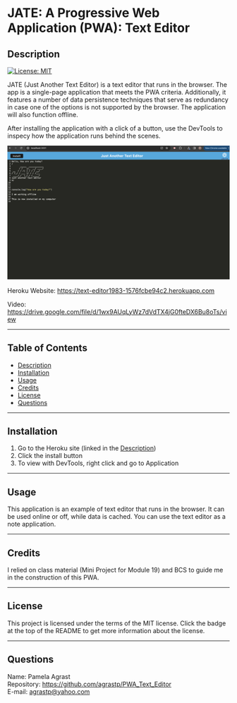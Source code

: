 # JATE: A Progressive Web Application (PWA): Text Editor

## Description

 [![License: MIT](https://img.shields.io/badge/License-MIT-yellow.svg)](https://opensource.org/licenses/MIT) <br>

JATE (Just Another Text Editor) is a text editor that runs in the browser. The app is a single-page application that meets the PWA criteria. Additionally, it features a number of data persistence techniques that serve as redundancy in case one of the options is not supported by the browser. The application will also function offline.

After installing the application with a click of a button, use the DevTools to inspecy how the application runs behind the scenes.  

![JATE](./Images/JATE.png)

Heroku Website: https://text-editor1983-1576fcbe94c2.herokuapp.com

Video: https://drive.google.com/file/d/1wx9AUqLyWz7dVdTX4jG0fteDX6Bu8oTs/view

----------------------

  ## Table of Contents 
  
  - [Description](#description)
  - [Installation](#installation)
  - [Usage](#usage)
  - [Credits](#credits)
  - [License](#license)
  - [Questions](#questions)

---------------------- 

  ## Installation
 1. Go to the Heroku site (linked in the [Description](#description))
 2. Click the install button
 3. To view with DevTools, right click and go to Application

----------------------

  ## Usage

  This application is an example of text editor that runs in the browser.  It can be used online or off, while data is cached.  You can use the text editor as a note application.
  
----------------------

  ## Credits
  
 I relied on class material (Mini Project for Module 19) and BCS to guide me in the construction of this PWA.
  
----------------------

  ## License
  
  This project is licensed under the terms of the MIT license.  Click the badge at the top of the README to get more information about the license.
  
----------------------

  ## Questions

  Name: Pamela Agrast<br>
  Repository: https://github.com/agrastp/PWA_Text_Editor<br>
  E-mail: agrastp@yahoo.com
  
  
